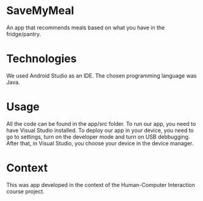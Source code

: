 # SaveMyMeal
An app that recommends meals based on what you have in the fridge/pantry. 

# Technologies 
We used Android Studio as an IDE. The chosen programming language was Java. 

# Usage 
All the code can be found in the app/src folder. To run our app, you need to have Visual Studio installed. To deploy our app in your device, you need to go to settings, turn on the developer mode and turn on USB debbugging. After that, in Visual Studio, you choose your device in the device manager. 

# Context
This was app developed in the context of the Human-Computer Interaction course project. 
